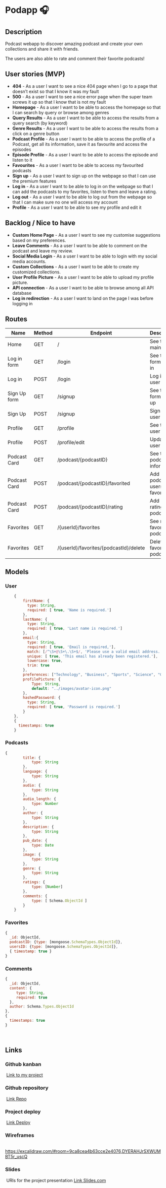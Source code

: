 # Podapp 🎧

## Description

Podcast webapp to discover amazing podcast and create your own collections and share it with friends.

The users are also able to rate and comment their favorite podcasts!

## User stories (MVP)

- **404** - As a user I want to see a nice 404 page when I go to a page that doesn’t exist so that I know it was my fault
  ​
- **500** - As a user I want to see a nice error page when the super team screws it up so that I know that is not my fault
  ​
- **Homepage** - As a user I want to be able to access the homepage so that I can search by query or browse among genres
  ​
- **Query Results** - As a user I want to be able to access the results from a query search (by keyword)
  ​
- **Genre Results** - As a user I want to be able to access the results from a click on a genre button
  ​
- **Podcast Profile** - As a user I want to be able to access the profile of a Podcast, get all its information, save it as favourite and access the episodes
  ​
- **Episode Profile** - As a user I want to be able to access the episode and listen to it
  ​
- **Favourites** - As a user I want to be able to access my favourited podcasts
  ​
- **Sign up** - As a user I want to sign up on the webpage so that I can use the premium features
  ​
- **Log in** - As a user I want to be able to log in on the webpage so that I can add the podcasts to my favorites, listen to them and leave a rating.
  ​
- **Log out** - As a user I want to be able to log out from the webpage so that I can make sure no one will access my account
  ​
- **Profile** - As a user I want to be able to see my profile and edit it
  ​
  ​
  ​

## Backlog / Nice to have

- **Custom Home Page** - As a user I want to see my customise suggestions based on my preferences.
  ​
- **Leave Comments** - As a user I want to be able to comment on the podcast and leave my review.
  ​
- **Social Media Login** - As a user I want to be able to login with my social media accounts.
  ​
- **Custom Collections** - As a user I want to be able to create my customized collections.
  ​
- **User Profile Picture** - As a user I want to be able to upload my profile picture.
  ​
- **API connection** - As a user I want to be able to browse among all API database
  ​
- **Log in redirection** - As a user I want to land on the page I was before logging in
  ​
  ​

## Routes

| Name         | Method | Endpoint                               | Description                      | Body                        | Redirects                      |
| ------------ | ------ | -------------------------------------- | -------------------------------- | --------------------------- | ------------------------------ |
| Home         | GET    | /                                      | See the main page                |                             |                                |
| Log in form  | GET    | /login                                 | See the form to log in           |                             |                                |
| Log in       | POST   | /login                                 | Log in the user                  | {mail, password}            | /                              |
| Sign Up form | GET    | /signup                                | See the form to sign up          |                             |                                |
| Sign Up      | POST   | /signup                                | Sign up a user                   | {mail, password}            | /profile                       |
| Profile      | GET    | /profile                               | See the user profile             | {mail, username}            |                                |
| Profile      | POST   | /profile/edit                          | Update the user profile          | {mail, username}            | /profile                       |
| Podcast Card | GET    | /podcast/{podcastID}                   | See the podcast information      | {podcastId, podcastInfo...} |                                |
| Podcast Card | POST   | /podcast/{podcastID}/favorited         | Add a podcast to users favorites | {podcastId, podcastInfo...} | /login or /podcast/{podcastID} |
| Podcast Card | POST   | /podcast/{podcastID}/rating            | Add a rating to a podcast        | {podcastId, rating}         | /login or /podcast/{podcastID} |
| Favorites    | GET    | /{userId}/favorites                    | See my favorited podcasts        | {podcastId}                 |                                |
| Favorites    | GET    | /{userId}/favorites/{podcastId}/delete | Delet a favorited podcast        | {podcastId}                 | /favorites                     |

## Models

### User

```js
    {
        firstName: {
          type: String,
          required: [ true, 'Name is required.']
        },
        lastName: {
          type: String,
          required: [ true, 'Last name is required.']
        },
        email:{
          type: String,
          required: [ true, 'Email is required,'],
          match: [/^\S+@\S+\.\S+$/, 'Please use a valid email address.'],
          unique: [ true, 'This email has already been registered.'],
          lowercase: true,
          trim: true
        },
        preferences: ["Technology", "Business", "Sports", "Science", "Games"],
        profilePicture: {
            Type: String,
            default: "../images/avatar-icon.png"
        },
        hashedPassword: {
          type: String,
          required: [ true, 'Password is required.']
        }
    },
    { 
      timestamps: true 
    }
```

### Podcasts

```js
{
        title: {
            type: String
        },
        language: {
            type: String
        },
        audio: {
            type: String
        },
        audio_length: {
            type: Number
        },
        author: {
            type: String
        },
        description: {
            type: String
        },
        pub_date: {
            type: Date
        },
        image: {
            type: String
        },
        genre: {
            type: String
        },
        ratings: {
            type: [Number]
        },
        comments: {
            type: [ Schema.ObjectId ]
        }
    }
```

### Favorites

```js
{
  _id: ObjectId,
  podcastID: {type: [mongoose.SchemaTypes.ObjectId]},
  usersID: {type: [mongoose.SchemaTypes.ObjectId]},
  { timestamp: true }
}
```

### Comments

```js
{
  _id: ObjectId,
  content: {
     type: String,
     required: true
  },
  author: Schema.Types.ObjectId
},
{ 
  timestamps: true 
}
```

​

## Links

### Github kanban

​
[Link to my project]()
​

### Github repository

​
[Link Repo]()
​

### Project deploy

​
[Link Deploy]()
​

### Wireframes

​
https://excalidraw.com/#room=9ca8cea4b63cce2e4076,DYERAHJrSXWUMBT5r_uscQ
​

### Slides

​
URls for the project presentation
[Link Slides.com]()
